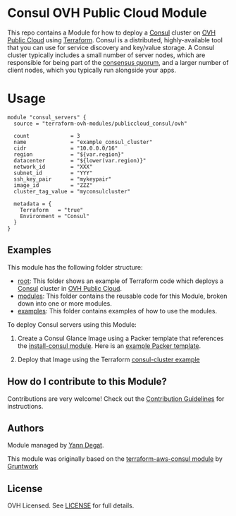 # Consul OVH Public Cloud Module

This repo contains a Module for how to deploy a [Consul](https://www.consul.io/) cluster on [OVH Public Cloud](https://ovhcloud.com/) using [Terraform](https://www.terraform.io/). Consul is a distributed, highly-available tool that you can use for service discovery and key/value storage. A Consul cluster typically includes a small number of server nodes, which are responsible for being part of the [consensus quorum](https://www.consul.io/docs/internals/consensus.html), and a larger number of client nodes, which you typically run alongside your apps.

# Usage


```hcl
module "consul_servers" {
  source = "terraform-ovh-modules/publiccloud_consul/ovh"

  count             = 3
  name              = "example_consul_cluster"
  cidr              = "10.0.0.0/16"
  region            = "${var.region}"
  datacenter        = "${lower(var.region)}"
  network_id        = "XXX"
  subnet_id         = "YYY"
  ssh_key_pair      = "mykeypair"
  image_id          = "ZZZ"
  cluster_tag_value = "myconsulcluster"

  metadata = {
    Terraform   = "true"
    Environment = "Consul"
  }
}
```

## Examples

This module has the following folder structure:

* [root](.): This folder shows an example of Terraform code which deploys a [Consul](https://www.consul.io/) cluster in [OVH Public Cloud](https://ovhcloud.com/).
* [modules](./modules): This folder contains the reusable code for this Module, broken down into one or more modules.
* [examples](./examples): This folder contains examples of how to use the modules.

To deploy Consul servers using this Module:

1. Create a Consul Glance Image using a Packer template that references the [install-consul module](./modules/install-consul).
   Here is an [example Packer template](./examples/consul-glance-image#quick-start). 
      
1. Deploy that Image using the Terraform [consul-cluster example](./examples/consul-cluster) 

## How do I contribute to this Module?

Contributions are very welcome! Check out the [Contribution Guidelines](CONTRIBUTING.md) for instructions.

## Authors

Module managed by [Yann Degat](https://github.com/yanndegat).

This module was originally based on the [terraform-aws-consul module](https://github.com/hashicorp/terraform-aws-consul/) by [Gruntwork](https://gruntowrk.io)

## License

OVH Licensed. See [LICENSE](./LICENSE) for full details.
